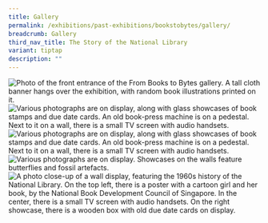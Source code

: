 ```yaml
---
title: Gallery
permalink: /exhibitions/past-exhibitions/bookstobytes/gallery/
breadcrumb: Gallery
third_nav_title: The Story of the National Library
variant: tiptap
description: ""
---
```

<img srcset="/images/event-images/frombooks/from-books-to-bytes_gallery_1_400w.jpg 400w, /images/event-images/frombooks/from-books-to-bytes_gallery_1_1000w.jpg 1000w" sizes="(max-width: 500px) 40vw, 100vw" height="665" width="1000" src="/images/event-images/frombooks/from-books-to-bytes_gallery_1_400w.jpg" alt="Photo of the front entrance of the From Books to Bytes gallery. A tall cloth banner hangs over the exhibition, with random book illustrations printed on it.">

<img srcset="/images/event-images/frombooks/from-books-to-bytes_gallery_2_400w.jpg 400w, /images/event-images/frombooks/from-books-to-bytes_gallery_2_1000w.jpg 1000w" sizes="(max-width: 500px) 40vw, 100vw" height="544" width="1000" src="/images/event-images/frombooks/from-books-to-bytes_gallery_2_400w.jpg" alt="Various photographs are on display, along with glass showcases of book stamps and due date cards. An old book-press machine is on a pedestal. Next to it on a wall, there is a small TV screen with audio handsets.">

<img srcset="/images/event-images/frombooks/from-books-to-bytes_gallery_3_400w.jpg 400w, /images/event-images/frombooks/from-books-to-bytes_gallery_3_1000w.jpg 1000w" sizes="(max-width: 500px) 40vw, 100vw" height="750" width="1000" src="/images/event-images/frombooks/from-books-to-bytes_gallery_3_400w.jpg" alt="Various photographs are on display, along with glass showcases of book stamps and due date cards. An old book-press machine is on a pedestal. Next to it on a wall, there is a small TV screen with audio handsets.">

<img srcset="/images/event-images/frombooks/from-books-to-bytes_gallery_4_400w.jpg 400w, /images/event-images/frombooks/from-books-to-bytes_gallery_4_1000w.jpg 1000w" sizes="(max-width: 500px) 40vw, 100vw" height="750" width="1000" src="/images/event-images/frombooks/from-books-to-bytes_gallery_4_400w.jpg" alt="Various photographs are on display. Showcases on the walls feature butterflies and fossil artefacts.">

<img srcset="/images/event-images/frombooks/from-books-to-bytes_gallery_5_400w.jpg 400w, /images/event-images/frombooks/from-books-to-bytes_gallery_5_1000w.jpg 1000w" sizes="(max-width: 500px) 40vw, 100vw" height="928" width="1000" src="/images/event-images/frombooks/from-books-to-bytes_gallery_5_400w.jpg" alt="A photo close-up of a wall display, featuring the 1960s history of the National Library. On the top left, there is a poster with a cartoon girl and her book, by the National Book Development Council of Singapore. In the center, there is a small TV screen with audio handsets. On the right showcase, there is a wooden box with old due date cards on display.">
